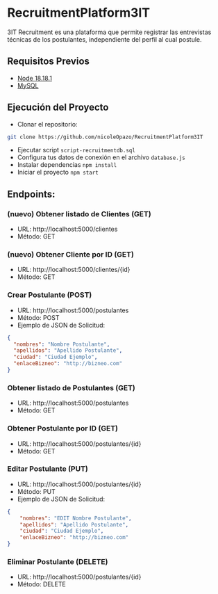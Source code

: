 # RecruitmentPlatform3IT
3IT Recruitment es una plataforma que permite registrar las entrevistas técnicas de los postulantes, independiente del perfil al cual postule.

## Requisitos Previos

- [Node 18.18.1](https://nodejs.org/en)
- [MySQL](https://dev.mysql.com/downloads/workbench/)

## Ejecución del Proyecto

- Clonar el repositorio:
```bash
git clone https://github.com/nicoleOpazo/RecruitmentPlatform3IT
```

- Ejecutar script `script-recruitmentdb.sql`
- Configura tus datos de conexión en el archivo `database.js`
- Instalar dependencias `npm install`
- Iniciar el proyecto `npm start` 


## Endpoints:

### (nuevo) Obtener listado de Clientes (GET)
- URL: http://localhost:5000/clientes
- Método: GET

### (nuevo) Obtener Cliente por ID (GET)
- URL: http://localhost:5000/clientes/{id}
- Método: GET

### Crear Postulante (POST)
- URL: http://localhost:5000/postulantes
- Método: POST
- Ejemplo de JSON de Solicitud:
```json
{
  "nombres": "Nombre Postulante",
  "apellidos": "Apellido Postulante",
  "ciudad": "Ciudad Ejemplo",
  "enlaceBizneo": "http://bizneo.com"
}
```

### Obtener listado de Postulantes (GET)
- URL: http://localhost:5000/postulantes
- Método: GET

### Obtener Postulante por ID (GET)
- URL: http://localhost:5000/postulantes/{id}
- Método: GET

### Editar Postulante (PUT)
- URL: http://localhost:5000/postulantes/{id}
- Método: PUT
- Ejemplo de JSON de Solicitud:
```json
{
    "nombres": "EDIT Nombre Postulante",
    "apellidos": "Apellido Postulante",
    "ciudad": "Ciudad Ejemplo",
    "enlaceBizneo": "http://bizneo.com"
}
```

### Eliminar Postulante (DELETE)
- URL: http://localhost:5000/postulantes/{id}
- Método: DELETE
